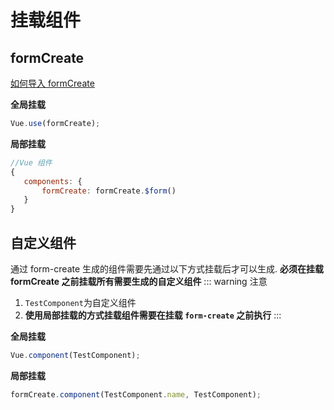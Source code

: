 # 挂载组件

## formCreate

[如何导入 formCreate ](/v2/guide/start.html#%E5%BC%95%E5%85%A5-form-create-v2)

**全局挂载**
```js
Vue.use(formCreate);
```

**局部挂载**
```js
//Vue 组件
{
   components: {
       formCreate: formCreate.$form()
   }
}
```

## 自定义组件
通过 form-create 生成的组件需要先通过以下方式挂载后才可以生成. **必须在挂载 formCreate 之前挂载所有需要生成的自定义组件**
::: warning 注意
1. `TestComponent`为自定义组件
2. **使用局部挂载的方式挂载组件需要在挂载 `form-create` 之前执行**
:::

**全局挂载**
```js
Vue.component(TestComponent);
```

**局部挂载**
```js
formCreate.component(TestComponent.name, TestComponent);
```